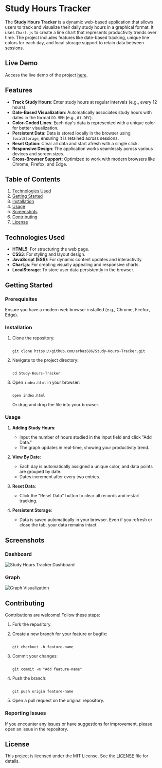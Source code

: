 # Study Hours Tracker

The **Study Hours Tracker** is a dynamic web-based application that allows users to track and visualize their daily study hours in a graphical format. It uses `Chart.js` to create a line chart that represents productivity trends over time. The project includes features like date-based tracking, unique line colors for each day, and local storage support to retain data between sessions.

## Live Demo

Access the live demo of the project [here](https://arbaz686.github.io/Study-Hours-Tracker).

## Features

- **Track Study Hours**: Enter study hours at regular intervals (e.g., every 12 hours).
- **Date-Based Visualization**: Automatically associates study hours with dates in the format `DD-MMM` (e.g., `01-DEC`).
- **Color-Coded Lines**: Each day's data is represented with a unique color for better visualization.
- **Persistent Data**: Data is stored locally in the browser using `localStorage`, ensuring it is retained across sessions.
- **Reset Option**: Clear all data and start afresh with a single click.
- **Responsive Design**: The application works seamlessly across various devices and screen sizes.
- **Cross-Browser Support**: Optimized to work with modern browsers like Chrome, Firefox, and Edge.


## Table of Contents

1. [Technologies Used](#technologies-used)
2. [Getting Started](#getting-started)
3. [Installation](#installation)
4. [Usage](#usage)
5. [Screenshots](#screenshots)
6. [Contributing](#contributing)
7. [License](#license)

## Technologies Used

- **HTML5**: For structuring the web page.
- **CSS3**: For styling and layout design.
- **JavaScript (ES6)**: For dynamic content updates and interactivity.
- **Chart.js**: For creating visually appealing and responsive charts.
- **LocalStorage**: To store user data persistently in the browser.

## Getting Started

### Prerequisites

Ensure you have a modern web browser installed (e.g., Chrome, Firefox, Edge).

### Installation

1. Clone the repository:

   ```
   
   git clone https://github.com/arbaz686/Study-Hours-Tracker.git
   
   ```
2. Navigate to the project directory:

   ```
   
   cd Study-Hours-Tracker
   
   ```
3. Open `index.html` in your browser:

   ```
   
   open index.html
   
   ```
   Or drag and drop the file into your browser.

### Usage

1. **Adding Study Hours**:
   - Input the number of hours studied in the input field and click "Add Data."
   - The graph updates in real-time, showing your productivity trend.

2. **View By Date**:
   - Each day is automatically assigned a unique color, and data points are grouped by date.
   - Dates increment after every two entries.

3. **Reset Data**:
   - Click the "Reset Data" button to clear all records and restart tracking.

4. **Persistent Storage**:
   - Data is saved automatically in your browser. Even if you refresh or close the tab, your data remains intact.

## Screenshots

### Dashboard
![Study Hours Tracker Dashboard](https://github.com/user-attachments/assets/ec9eeede-5335-4c43-b607-3b355fdca41c)


### Graph
![Graph Visualization](https://github.com/user-attachments/assets/c6780ab6-1f94-42cc-bdc7-7d6710878d66)


## Contributing

Contributions are welcome! Follow these steps:

1. Fork the repository.
2. Create a new branch for your feature or bugfix:

   ```
   
   git checkout -b feature-name
   
   ```
3. Commit your changes:

   ```
   
   git commit -m "Add feature-name"
   
   ```
4. Push the branch:

   ```
   
   git push origin feature-name
   
   ```
5. Open a pull request on the original repository.

### Reporting Issues

If you encounter any issues or have suggestions for improvement, please open an issue in the repository.

## License

This project is licensed under the MIT License. See the [LICENSE](LICENSE) file for details.
